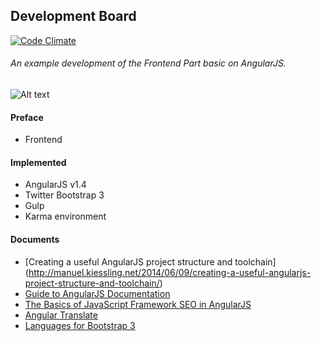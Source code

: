 Development Board
-----------------------
[![Code Climate](https://codeclimate.com/github/stanislav-web/Phalcon-development/badges/gpa.svg)](https://codeclimate.com/github/stanislav-web/Phalcon-development)
###### An example development of the Frontend Part basic on AngularJS.
![Alt text](http://mgcrea.github.io/angular-7min/images/angularjs.png "Angular")

#### Preface
* Frontend

#### Implemented
* AngularJS v1.4
* Twitter Bootstrap 3
* Gulp
* Karma environment

#### Documents
+ [Creating a useful AngularJS project structure and toolchain] (http://manuel.kiessling.net/2014/06/09/creating-a-useful-angularjs-project-structure-and-toolchain/)
+ [Guide to AngularJS Documentation](https://docs.angularjs.org/guide)
+ [The Basics of JavaScript Framework SEO in AngularJS](http://builtvisible.com/javascript-framework-seo/)
+ [Angular Translate](http://angular-translate.github.io/)
+ [Languages for Bootstrap 3](http://usrz.github.io/bootstrap-languages/)